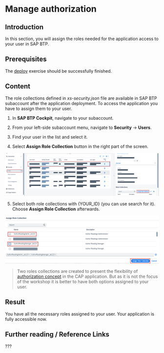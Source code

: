 # Manage authorization

## Introduction 

In this section, you will assign the roles needed for the application access to your user in SAP BTP.

## Prerequisites

The [deploy](./deploy.md) exercise should be successfully finished.

## Content

The role collections defined in *xs-security.json* file are available in SAP BTP subaccount after the application deployment. To access the application you have to assign them to your user.

1. In **SAP BTP Cockpit**, navigate to your subaccount.

2. From your left-side subaccount menu, navigate to **Security** &rarr; **Users**.

3. Find your user in the list and select it.

4. Select **Assign Role Collection** button in the right part of the screen.

![Alt text](img/0160-assign-role-collection.png) 

5. Select both role collections with {YOUR_ID} (you can use search for it). Choose **Assign Role Collection** afterwards.

![Alt text](img/0170-select-role-collection.png)

> Two roles collections are created to present the flexibility of [authorization concept](https://github.com/SAP-samples/sme-partner-reference-application/blob/main/Tutorials/02-Develop-Core-Application.md#add-authentication-and-role-based-authorization) in the CAP application. But as it is not the focus of the workshop it is better to have both options assigned to your user.

## Result

You have all the necessary roles assigned to your user. Your application is fully accessible now.

## Further reading / Reference Links
???